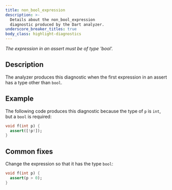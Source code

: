 ```yaml
---
title: non_bool_expression
description: >-
  Details about the non_bool_expression
  diagnostic produced by the Dart analyzer.
underscore_breaker_titles: true
body_class: highlight-diagnostics
---
```


_The expression in an assert must be of type 'bool'._

## Description

The analyzer produces this diagnostic when the first expression in an
assert has a type other than `bool`.

## Example

The following code produces this diagnostic because the type of `p` is
`int`, but a `bool` is required:

```dart
void f(int p) {
  assert([!p!]);
}
```

## Common fixes

Change the expression so that it has the type `bool`:

```dart
void f(int p) {
  assert(p > 0);
}
```

